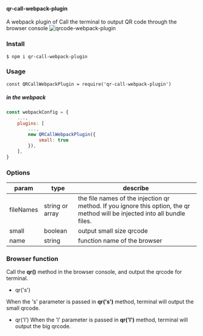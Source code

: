 #### qr-call-webpack-plugin

A webpack plugin of Call the terminal to output QR code through the browser console
![qrcode-webpack-plugin](https://raw.githubusercontent.com/Hzy0913/hanlibrary/master/qrcode-webpack-plugin.gif "qrcode-webpack-plugin")

### Install
    $ npm i qr-call-webpack-plugin
### Usage
    const QRCallWebpackPlugin = require('qr-call-webpack-plugin')

##### in the webpack
```javascript
const webpackConfig = {
    ...,
    plugins: [
        ...,
        new QRCallWebpackPlugin({
            small: true
        }),
    ],
}
```
### Options

|param   |type   |describe   |
| ------------ | ------------ | ------------ |
| fileNames  | string or array  | the file names of the injection qr method.  If you ignore this option, the qr method will be injected into all bundle files.    |
| small  | boolean  | output small size qrcode  |
| name  | string  | function name of the browser  |

### Browser function
 Call the **qr()** method in the browser console, and output the qrcode for terminal.
- qr('s')

 When the 's' parameter is passed in **qr('s')** method, terminal will output the small qrcode.
- qr('l')
 When the 'l' parameter is passed in **qr('l')** method, terminal will output the big qrcode.
